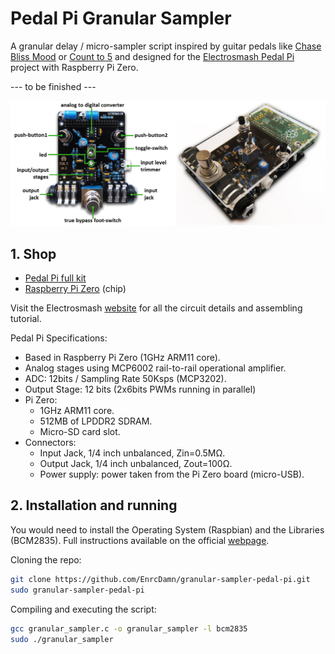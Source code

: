 # Pedal Pi Granular Sampler

A granular delay / micro-sampler script inspired by guitar pedals like [Chase Bliss Mood](https://www.chaseblissaudio.com/shop-pedals/mood) or [Count to 5](https://mtlasm.com/product/count-to-5/) and designed for the [Electrosmash Pedal Pi](https://www.electrosmash.com/pedal-pi) project with Raspberry Pi Zero.


--- to be finished ---

![Pedal Pi](assets/pedal-pi-intro.png)

## 1. Shop

* [Pedal Pi full kit](https://shop.electrosmash.com/product/pedal-pi-kit/)
* [Raspberry Pi Zero](https://www.raspberrypi.com/news/raspberry-pi-zero-w-joins-family/) (chip)

Visit the Electrosmash [website](https://www.electrosmash.com/pedal-pi) for all the circuit details and assembling tutorial.

Pedal Pi Specifications:

* Based in Raspberry Pi Zero (1GHz ARM11 core).
* Analog stages using MCP6002 rail-to-rail operational amplifier.
* ADC: 12bits / Sampling Rate 50Ksps (MCP3202).
* Output Stage: 12 bits (2x6bits PWMs running in parallel)
* Pi Zero:
    * 1GHz ARM11 core.
    * 512MB of LPDDR2 SDRAM.
    * Micro-SD card slot.
* Connectors:
    * Input Jack, 1/4 inch unbalanced, Zin=0.5MΩ.
    * Output Jack, 1/4 inch unbalanced, Zout=100Ω.
    * Power supply: power taken from the Pi Zero board (micro-USB).

## 2. Installation and running
 
You would need to install the Operating System (Raspbian) and the Libraries (BCM2835). Full instructions available on the official [webpage](https://www.electrosmash.com/forum/pedal-pi/202-how-to-start-programming-pedal-pi?lang=en).

Cloning the repo:
``` sh
git clone https://github.com/EnrcDamn/granular-sampler-pedal-pi.git
sudo granular-sampler-pedal-pi
```

Compiling and executing the script:
``` sh
gcc granular_sampler.c -o granular_sampler -l bcm2835
sudo ./granular_sampler
```

